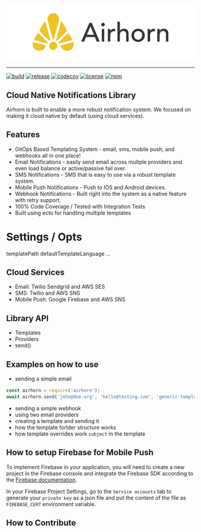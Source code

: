 ![Airhorn Logo](docs/images/logo-horizontal.png "Airhorn Logo")

-----

[![build](https://github.com/jaredwray/airhorn/actions/workflows/build.yaml/badge.svg)](https://github.com/jaredwray/airhorn/actions/workflows/build.yaml)
[![release](https://github.com/jaredwray/airhorn/actions/workflows/release.yaml/badge.svg)](https://github.com/jaredwray/airhorn/actions/workflows/release.yaml)
[![codecov](https://codecov.io/gh/jaredwray/airhorn/branch/main/graph/badge.svg?token=4OJEEB67Q5)](https://codecov.io/gh/jaredwray/airhorn)
[![license](https://img.shields.io/github/license/jaredwray/airhorn)](https://github.com/jaredwray/airhorn/blob/master/LICENSE)
[![npm](https://img.shields.io/npm/dm/airhorn)](https://npmjs.com/package/airhorn)

## Cloud Native Notifications Library

Airhorn is built to enable a more robust notification system. We focused on making it cloud native by default (using cloud services).

## Features

* GitOps Based Templating System - email, sms, mobile push, and webhooks all in one place!
* Email Notifications - easily send email across multple providers and even load balance or active/passive fail over. 
* SMS Notifications - SMS that is easy to use via a robust template system. 
* Mobile Push Notifications - Push to IOS and Android devices.
* Webhook Notifications - Built right into the system as a native feature with retry support.
* 100% Code Coverage / Tested with Integration Tests
* Built using ecto for handling multiple templates

# Settings / Opts

templatePath
defaultTemplateLanguage
...

## Cloud Services
* Email: Twilio Sendgrid and AWS SES
* SMS: Twilio and AWS SNS
* Mobile Push: Google Firebase and AWS SNS

## Library API

- Templates
- Providers
- send()

## Examples on how to use
- sending a simple email

```javascript
const airhorn = require('airhorn');
await airhorn.send('john@doe.org', 'hello@testing.com', 'generic-template-foo', ProviderType.SMTP);
```

- sending a simple webhook
- using two email providers
- creating a template and sending it
- how the template forlder structure works
- how template overrides work `subject` in the template

## How to setup Firebase for Mobile Push

To implement Firebase in your application, you will need to create a new project in the Firebase console and integrate
the Firebase SDK according to the [Firebase documentation](https://firebase.google.com/docs/cloud-messaging).

In your Firebase Project Settings, go to the `Service accounts` tab to generate your `private key` as a json file and 
put the content of the file as `FIREBASE_CERT` environment variable.

## How to Contribute 




